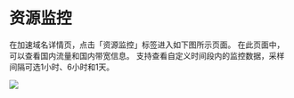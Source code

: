 # 资源监控
在加速域名详情页，点击「资源监控」标签进入如下图所示页面。 在此页面中，可以查看国内流量和国内带宽信息。 支持查看自定义时间段内的监控数据，采样间隔可选1小时、6小时和1天。

![](./image/CDN资源监控.png)
